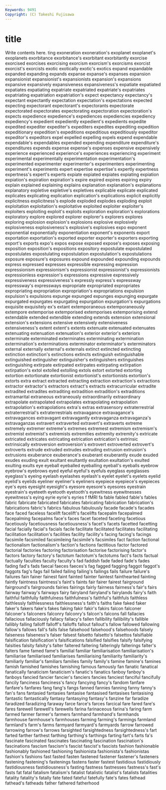 ```yaml
---
Keywords: 9491 
Copyright: (C) Takeshi Fujisawa
---
```


# title

Write contents here.
ting exoneration exoneration's
exoplanet exoplanet's exoplanets exorbitance exorbitance's exorbitant exorbitantly exorcise exorcised exorcises
exorcising exorcism exorcism's exorcisms exorcist exorcist's exorcists exotic exotically exotic's
exotics expand expandable expanded expanding expands expanse expanse's expanses expansion
expansionist expansionist's expansionists expansion's expansions expansive expansively expansiveness expansiveness's expatiate
expatiated expatiates expatiating expatriate expatriated expatriate's expatriates expatriating expatriation expatriation's
expect expectancy expectancy's expectant expectantly expectation expectation's expectations expected expecting
expectorant expectorant's expectorants expectorate expectorated expectorates expectorating expectoration expectoration's expects
expedience expedience's expediences expediencies expediency expediency's expedient expediently expedient's expedients
expedite expedited expediter expediter's expediters expedites expediting expedition expeditionary expedition's
expeditions expeditious expeditiously expeditor expeditor's expeditors expel expelled expelling expels
expend expendable expendable's expendables expended expending expenditure expenditure's expenditures expends
expense expense's expenses expensive expensively experience experienced experience's experiences experiencing
experiment experimental experimentally experimentation experimentation's experimented experimenter experimenter's experimenters experimenting
experiment's experiments expert expertise expertise's expertly expertness expertness's expert's experts
expiate expiated expiates expiating expiation expiation's expiration expiration's expire expired
expires expiring expiry explain explained explaining explains explanation explanation's explanations
explanatory expletive expletive's expletives explicable explicate explicated explicates explicating explication
explication's explications explicit explicitly explicitness explicitness's explode exploded explodes exploding
exploit exploitation exploitation's exploitative exploited exploiter exploiter's exploiters exploiting exploit's
exploits exploration exploration's explorations exploratory explore explored explorer explorer's explorers
explores exploring explosion explosion's explosions explosive explosively explosiveness explosiveness's explosive's
explosives expo exponent exponential exponentially exponentiation exponent's exponents export exportation
exportation's exported exporter exporter's exporters exporting export's exports expo's expos
expose exposed expose's exposes exposing exposition exposition's expositions expository expostulate
expostulated expostulates expostulating expostulation expostulation's expostulations exposure exposure's exposures expound
expounded expounding expounds express expressed expresses expressible expressing expression expressionism
expressionism's expressionist expressionist's expressionists expressionless expression's expressions expressive expressively expressiveness
expressiveness's expressly express's expressway expressway's expressways expropriate expropriated expropriates expropriating
expropriation expropriation's expropriations expulsion expulsion's expulsions expunge expunged expunges expunging
expurgate expurgated expurgates expurgating expurgation expurgation's expurgations exquisite exquisitely ex's
extant extemporaneous extemporaneously extempore extemporise extemporised extemporises extemporising extend extendable
extended extendible extending extends extension extensional extension's extensions extensive extensively
extensiveness extensiveness's extent extent's extents extenuate extenuated extenuates extenuating extenuation
extenuation's exterior exterior's exteriors exterminate exterminated exterminates exterminating extermination extermination's
exterminations exterminator exterminator's exterminators external externally external's externals extinct extincted
extincting extinction extinction's extinctions extincts extinguish extinguishable extinguished extinguisher extinguisher's
extinguishers extinguishes extinguishing extirpate extirpated extirpates extirpating extirpation extirpation's extol
extolled extolling extols extort extorted extorting extortion extortionate extortionist extortionist's
extortionists extortion's extorts extra extract extracted extracting extraction extraction's extractions
extractor extractor's extractors extract's extracts extracurricular extradite extradited extradites extraditing
extradition extradition's extraditions extramarital extraneous extraneously extraordinarily extraordinary extrapolate extrapolated
extrapolates extrapolating extrapolation extrapolation's extrapolations extra's extras extrasensory extraterrestrial extraterrestrial's
extraterrestrials extravagance extravagance's extravagances extravagant extravagantly extravaganza extravaganza's extravaganzas extravert
extraverted extravert's extraverts extreme extremely extremer extreme's extremes extremest extremism
extremism's extremist extremist's extremists extremities extremity extremity's extricate extricated extricates
extricating extrication extrication's extrinsic extrinsically extroversion extroversion's extrovert extroverted extrovert's
extroverts extrude extruded extrudes extruding extrusion extrusion's extrusions exuberance exuberance's
exuberant exuberantly exude exuded exudes exuding exult exultant exultantly exultation
exultation's exulted exulting exults eye eyeball eyeballed eyeballing eyeball's eyeballs
eyebrow eyebrow's eyebrows eyed eyeful eyeful's eyefuls eyeglass eyeglasses eyeglass's
eyeing eyelash eyelashes eyelash's eyelet eyelet's eyelets eyelid eyelid's eyelids
eyeliner eyeliner's eyeliners eyepiece eyepiece's eyepieces eye's eyes eyesight eyesight's
eyesore eyesore's eyesores eyestrain eyestrain's eyeteeth eyetooth eyetooth's eyewitness eyewitnesses
eyewitness's eying eyrie eyrie's eyries f fMRI fa fable fabled
fable's fables fabric fabricate fabricated fabricates fabricating fabrication fabrication's fabrications
fabric's fabrics fabulous fabulously facade facade's facades face faced faceless
facelift facelift's facelifts facepalm facepalmed facepalming facepalms face's faces facet
faceted faceting facetious facetiously facetiousness facetiousness's facet's facets facetted facetting
facial facially facial's facials facile facilitate facilitated facilitates facilitating facilitation
facilitation's facilities facility facility's facing facing's facings facsimile facsimiled facsimileing
facsimile's facsimiles fact faction factional factionalism factionalism's faction's factions factitious
factor factored factorial factories factoring factorisation factorise factorising factor's factors
factory factory's factotum factotum's factotums fact's facts factual factually faculties
faculty faculty's fad faddish fade faded fade's fades fading fad's
fads faecal faeces faeces's fag fagged fagging faggot faggot's faggots
fag's fags fail failed failing failing's failings fails failure failure's
failures fain fainer fainest faint fainted fainter faintest fainthearted fainting
faintly faintness faintness's faint's faints fair fairer fairest fairground fairground's
fairgrounds fairies fairings fairly fairness fairness's fair's fairs fairway fairway's
fairways fairy fairyland fairyland's fairylands fairy's faith faithful faithfully faithfulness
faithfulness's faithful's faithfuls faithless faithlessly faithlessness faithlessness's faith's faiths fake
faked faker faker's fakers fake's fakes faking fakir fakir's fakirs
falcon falconer falconer's falconers falconry falconry's falcon's falcons fall fallacies
fallacious fallaciously fallacy fallacy's fallen fallibility fallibility's fallible fallibly falling
falloff falloff's falloffs fallout fallout's fallow fallowed fallowing fallow's fallows
fall's falls false falsehood falsehood's falsehoods falsely falseness falseness's falser
falsest falsetto falsetto's falsettos falsifiable falsification falsification's falsifications falsified falsifies
falsify falsifying falsities falsity falsity's falter faltered faltering falteringly falterings
falter's falters fame famed fame's familial familiar familiarisation familiarisation's familiarise
familiarised familiarises familiarising familiarity familiarity's familiarly familiar's familiars families family
family's famine famine's famines famish famished famishes famishing famous famously
fan fanatic fanatical fanatically fanaticism fanaticism's fanatic's fanatics fanboy fanboy's
fanboys fancied fancier fancier's fanciers fancies fanciest fanciful fancifully fancily
fanciness fanciness's fancy fancying fancy's fandom fanfare fanfare's fanfares fang
fang's fangs fanned fannies fanning fanny fanny's fan's fans fantasied
fantasies fantasise fantasised fantasises fantasising fantastic fantastically fantasy fantasying fantasy's
fanzine far faradize faradized faradizing faraway farce farce's farces farcical
fare fared fare's fares farewell farewell's farewells farina farinaceous farina's
faring farm farmed farmer farmer's farmers farmhand farmhand's farmhands farmhouse
farmhouse's farmhouses farming farming's farmings farmland farmland's farm's farms farmyard
farmyard's farmyards farrow farrowed farrowing farrow's farrows farsighted farsightedness farsightedness's
fart farted farther farthest farthing farthing's farthings farting fart's farts
fa's fascinate fascinated fascinates fascinating fascination fascination's fascinations fascism fascism's
fascist fascist's fascists fashion fashionable fashionably fashioned fashioning fashionista fashionista's
fashionistas fashion's fashions fast fasted fasten fastened fastener fastener's fasteners
fastening fastening's fastenings fastens faster fastest fastidious fastidiously fastidiousness fastidiousness's
fasting fastness fastnesses fastness's fast's fasts fat fatal fatalism fatalism's
fatalist fatalistic fatalist's fatalists fatalities fatality fatality's fatally fate fated
fateful fatefully fate's fates fathead fathead's fatheads father fathered fatherhood
